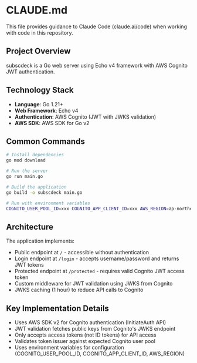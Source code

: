 # CLAUDE.md

This file provides guidance to Claude Code (claude.ai/code) when working with code in this repository.

## Project Overview

subscdeck is a Go web server using Echo v4 framework with AWS Cognito JWT authentication.

## Technology Stack

- **Language**: Go 1.21+
- **Web Framework**: Echo v4
- **Authentication**: AWS Cognito (JWT with JWKS validation)
- **AWS SDK**: AWS SDK for Go v2

## Common Commands

```bash
# Install dependencies
go mod download

# Run the server
go run main.go

# Build the application
go build -o subscdeck main.go

# Run with environment variables
COGNITO_USER_POOL_ID=xxx COGNITO_APP_CLIENT_ID=xxx AWS_REGION=ap-northeast-1 go run main.go
```

## Architecture

The application implements:
- Public endpoint at `/` - accessible without authentication
- Login endpoint at `/login` - accepts username/password and returns JWT tokens
- Protected endpoint at `/protected` - requires valid Cognito JWT access token
- Custom middleware for JWT validation using JWKS from Cognito
- JWKS caching (1 hour) to reduce API calls to Cognito

## Key Implementation Details

- Uses AWS SDK v2 for Cognito authentication (InitiateAuth API)
- JWT validation fetches public keys from Cognito's JWKS endpoint
- Only accepts access tokens (not ID tokens) for API access
- Validates token issuer against expected Cognito user pool
- Uses environment variables for configuration (COGNITO_USER_POOL_ID, COGNITO_APP_CLIENT_ID, AWS_REGION)